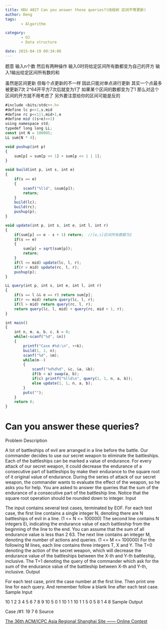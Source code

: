 ```yaml
---
title: HDU 4027 Can you answer these queries?(线段树 区间不等更新)
author: Deng
tags: 
       - Algorithm

category: 
       - OJ
       - Data structure

date: 2015-04-19 09:34:08
---
```

题意 输入n个数 然后有两种操作 输入0时将给定区间所有数都变为自己的开方 输入1输出给定区间所有数的和

虽然是区间更新 但每个点更新的不一样 因此只能对单点进行更新 其实一个点最多被更新7次 2^64开平方7次后就变为1了 如果某个区间的数都变为了1 那么对这个区间的开方就不用考虑了 另外要注意给你的区间可能是反的

```js 
#include <bits/stdc++.h>
#define lc p<<1,s,mid
#define rc p<<1|1,mid+1,e
#define mid ((s+e)>>1)
using namespace std;
typedef long long LL;
const int N = 100005;
LL sum[N * 4];

void pushup(int p)
{
    sum[p] = sum[p << 1] + sum[p << 1 | 1];
}

void build(int p, int s, int e)
{
    if(s == e)
    {
        scanf("%lld", &sum[p]);
        return;
    }
    build(lc);
    build(rc);
    pushup(p);
}

void update(int p, int s, int e, int l, int r)
{
    if(sum[p] == e - s + 1) return;  //[e,s]区间所有数都为1
    if(s == e)
    {
        sum[p] = sqrt(sum[p]);
        return;
    }
    if(l <= mid) update(lc, l, r);
    if(r > mid) update(rc, l, r);
    pushup(p);
}

LL query(int p, int s, int e, int l, int r)
{
    if(s == l && e == r) return sum[p];
    if(r <= mid) return query(lc, l, r);
    if(l > mid) return query(rc, l, r);
    return query(lc, l, mid) + query(rc, mid + 1, r);
}

int main()
{
    int n, m, a, b, c, k = 0;
    while(~scanf("%d", &n))
    {
        printf("Case #%d:\n", ++k);
        build(1, 1, n);
        scanf("%d", &m);
        while(m--)
        {
            scanf("%d%d%d", &c, &a, &b);
            if(b < a) swap(a, b);
            if(c) printf("%lld\n", query(1, 1, n, a, b));
            else update(1, 1, n, a, b);
        }
        puts("");
    }
    return 0;
}
```

# Can you answer these queries?

Problem Description

A lot of battleships of evil are arranged in a line before the battle. Our commander decides to use our secret weapon to eliminate the battleships. Each of the battleships can be marked a value of endurance. For every attack of our secret weapon, it could decrease the endurance of a consecutive part of battleships by make their endurance to the square root of it original value of endurance. During the series of attack of our secret weapon, the commander wants to evaluate the effect of the weapon, so he asks you for help.
You are asked to answer the queries that the sum of the endurance of a consecutive part of the battleship line.
Notice that the square root operation should be rounded down to integer.
Input

The input contains several test cases, terminated by EOF.
For each test case, the first line contains a single integer N, denoting there are N battleships of evil in a line. (1 <= N <= 100000)
The second line contains N integers Ei, indicating the endurance value of each battleship from the beginning of the line to the end. You can assume that the sum of all endurance value is less than 2 63.
The next line contains an integer M, denoting the number of actions and queries. (1 <= M <= 100000)
For the following M lines, each line contains three integers T, X and Y. The T=0 denoting the action of the secret weapon, which will decrease the endurance value of the battleships between the X-th and Y-th battleship, inclusive. The T=1 denoting the query of the commander which ask for the sum of the endurance value of the battleship between X-th and Y-th, inclusive.
Output

For each test case, print the case number at the first line. Then print one line for each query. And remember follow a blank line after each test case.
Sample Input

10 1 2 3 4 5 6 7 8 9 10 5 0 1 10 1 1 10 1 1 5 0 5 8 1 4 8
Sample Output

Case /#1: 19 7 6
Source

[The 36th ACM/ICPC Asia Regional Shanghai Site —— Online Contest](http://acm.hdu.edu.cn/search.php?field=problem&key=The+36th+ACM%2FICPC+Asia+Regional+Shanghai+Site+%A1%AA%A1%AA+Online+Contest&source=1&searchmode=source)
